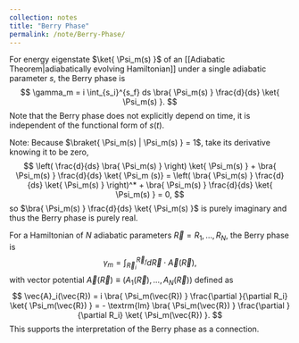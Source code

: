 ```yaml
---
collection: notes
title: "Berry Phase"
permalink: /note/Berry-Phase/
---
```

For energy eigenstate $\ket{ \Psi_m(s) }$ of an [[Adiabatic Theorem|adiabatically evolving Hamiltonian]] under a single adiabatic parameter $s$, the Berry phase is 
$$
\gamma_m = i \int_{s_i}^{s_f} ds \bra{ \Psi_m(s) } \frac{d}{ds} \ket{ \Psi_m(s) }.
$$
Note that the Berry phase does not explicitly depend on time, it is independent of the functional form of $s(t)$.

Note: Because $\braket{ \Psi_m(s) | \Psi_m(s) } = 1$, take its derivative knowing it to be zero, 
$$
\left( \frac{d}{ds} \bra{ \Psi_m(s) } \right) \ket{ \Psi_m(s) } + \bra{ \Psi_m(s) } \frac{d}{ds} \ket{ \Psi_m (s)} = \left( \bra{ \Psi_m(s) } \frac{d}{ds} \ket{ \Psi_m(s) } \right)^* + \bra{ \Psi_m(s) } \frac{d}{ds} \ket{ \Psi_m(s) } = 0,
$$
so $\bra{ \Psi_m(s) } \frac{d}{ds} \ket{ \Psi_m(s) }$ is purely imaginary and thus the Berry phase is purely real.

For a Hamiltonian of $N$ adiabatic parameters $\vec{R} = R_1, \ldots, R_N$, the Berry phase is
$$
\gamma_m = \int_{\vec{R}_i}^{\vec{R}_f} d\vec{R} \cdot \vec{A}(\vec{R}),
$$
with vector potential $\vec{A}(\vec{R}) \equiv (A_1(\vec{R}),\ldots,A_N(\vec{R}))$ defined as
$$
\vec{A}_i(\vec{R}) = i \bra{ \Psi_m(\vec{R}) } \frac{\partial }{\partial R_i} \ket{ \Psi_m(\vec{R}) } = - \textrm{Im} \bra{ \Psi_m(\vec{R}) } \frac{\partial }{\partial R_i} \ket{ \Psi_m(\vec{R}) }.
$$
This supports the interpretation of the Berry phase as a connection.